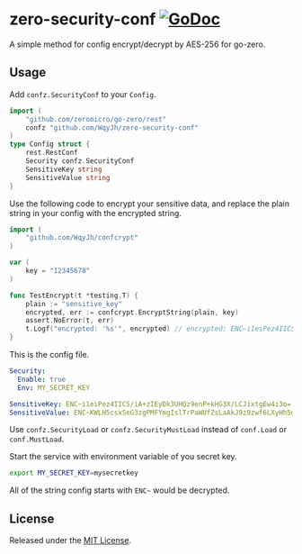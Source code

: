 # zero-security-conf [![GoDoc][doc-img]][doc]

A simple method for config encrypt/decrypt by AES-256 for go-zero.

## Usage

Add `confz.SecurityConf` to your `Config`.
```go
import (
	"github.com/zeromicro/go-zero/rest"
	confz "github.com/WqyJh/zero-security-conf"
)
type Config struct {
	rest.RestConf
 	Security confz.SecurityConf
 	SensitiveKey string
 	SensitiveValue string
}
```

Use the following code to encrypt your sensitive data, and replace the plain string in your config with the encrypted string.
```go
import (
	"github.com/WqyJh/confcrypt"
)

var (
	key = "12345678"
)

func TestEncrypt(t *testing.T) {
	plain := "sensitive_key"
	encrypted, err := confcrypt.EncryptString(plain, key)
	assert.NoError(t, err)
	t.Logf("encrypted: '%s'", encrypted) // encrypted: ENC~i1eiPez4IICS/iA+zIEyDk3UHQz9enP+kHG3X/LCJixtgEw4i3o=
}
```

This is the config file.
```yaml
Security:
  Enable: true
  Env: MY_SECRET_KEY

SensitiveKey: ENC~i1eiPez4IICS/iA+zIEyDk3UHQz9enP+kHG3X/LCJixtgEw4i3o=
SensitiveValue: ENC~KWLH5csxSeG3zgPMFYmgIslTrPaWUfZsLaAkJ9z9zwf6LXyHh5ddYeO5sCRH8xeLOXGWUaA=
```

Use `confz.SecurityLoad` or `confz.SecurityMustLoad` instead of `conf.Load` or `conf.MustLoad`.

Start the service with environment variable of you secret key.

```bash
export MY_SECRET_KEY=mysecretkey
```

All of the string config starts with `ENC~` would be decrypted.


## License

Released under the [MIT License](LICENSE).

[doc-img]: https://godoc.org/github.com/WqyJh/zero-security-conf?status.svg
[doc]: https://godoc.org/github.com/WqyJh/zero-security-conf
